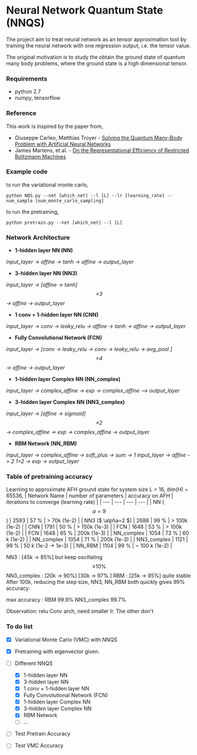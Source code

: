 # Neural Network Quantum State (NNQS)

The project aim to treat neural network as an tensor approximation tool by training the neural network with one regression output, i.e. the tensor value.

The original motivation is to study the obtain the ground state of quantum many body problems, where the ground state is a high dimensional tensor.


### Requirements

  - python 2.7
  - numpy, tensorflow



### Reference

This work is inspired by the paper from,

* Giuseppe Carleo, Matthias Troyer - [Solving the Quantum Many-Body Problem with Artificial Neural Networks](https://arxiv.org/abs/1606.02318) 
* James Martens, et al. - [On the Representational Efficiency of Restricted Boltzmann Machines](https://www.cs.toronto.edu/~toni/Papers/nips2013.pdf)

### Example code

to run the variational monte carlo,
```
python NQS.py --net [which_net] --l [L] --lr [learning_rate] --num_sample [num_monte_carlo_sampling]
```
to run the pretraining, 
```
python pretrain.py --net [which_net] --l [L] 
```

###   Network Architecture

* **1-hidden layer NN (NN)**

 *input_layer -> affine -> tanh -> affine ->  output_layer*
* **3-hidden layer NN (NN3)**

*input_layer -> [affine -> tanh]$$\times 3$$  -> affine ->  output_layer*
* **1 conv +  1-hidden layer NN (CNN)**

*input_layer -> conv -> leaky_relu -> affine -> tanh -> affine -> output_layer*
* **Fully Convolutional Network (FCN)**

*input_layer -> [conv -> leaky_relu -> conv -> leaky_relu -> avg_pool ] $$\times 4$$ -> affine -> output_layer*
* **1-hidden layer Complex NN (NN_complex)**

*input_layer -> complex_affine -> exp -> complex_affine --> output_layer*
* **3-hidden layer Complex NN (NN3_complex)**

*input_layer -> [affine -> sigmoid]$$\times 2$$ -> complex_affine -> exp -> complex_affine -> output_layer*
* **RBM Network (NN_RBM)**

*input_layer -> complex_affine -> soft_plus -> sum -> 1*
*input_layer -> affine -> 2*
*1+2 -> exp -> output_layer*

### Table of pretraining accuracy 
Learning to approximate AFH ground state for system size L = 16, dim(H) = 65536,
| Network Name  | number of parameters  | accuracy on AFH  | iterations to converge (learning rate)  |
| --- | --- | --- | --- |
| NN ($$\alpha=9$$) | 2593  |  57 %  | > 70k (1e-2) |
| NN3 ($ \alpha=2 $)  | 2688  | 99 %  | > 100k (1e-2) |
| CNN  |  1791 | 50 %  | > 150k (1e-3) | 
| FCN  | 1648  | 53 %  | > 100k (1e-2) |
| FCN  | 1648  | 65 %  | 200k (1e-3) |
| NN_complex  | 1054  | 73 %  | 60 k (1e-2) |
| NN_complex  | 1054  | 71 %  | 200k (1e-3) |
| NN3_complex  | 1121  | 99 %  | 50 k (1e-2 -> 1e-3) |
| NN_RBM  | 1104  | 99 % | ~ 100 k (1e-2) |


NN3 : [45k -> 85%] but keep oscillating $$\pm 10\%$$
NN3_complex : [20k -> 90%] [30k -> 97% ]
RBM : [25k -> 95%] quite stable
After 100k, reducing the step size, NN3, NN_RBM both quickly gives 99% accuracy.

max accuracy :
RBM 99.9%
NN3_complex 99.7%

Observation:
relu Conv arch, need smaller lr. The other don't


### To do list

- [x] Variational Monte Carlo (VMC) with NNQS
- [x] Pretraining with eigenvector given.
- [ ] Different NNQS
     - [x] 1-hidden layer NN
     - [x] 3-hidden layer NN
     - [x] 1 conv +  1-hidden layer NN
     - [x] Fully Convolutional Network (FCN)
     - [x] 1-hidden layer Complex NN
     - [x] 3-hidden layer Complex NN
     - [x] RBM Network
     - [ ] ...
- [ ] Test Pretrain Accuracy
- [ ] Test VMC Accuracy


